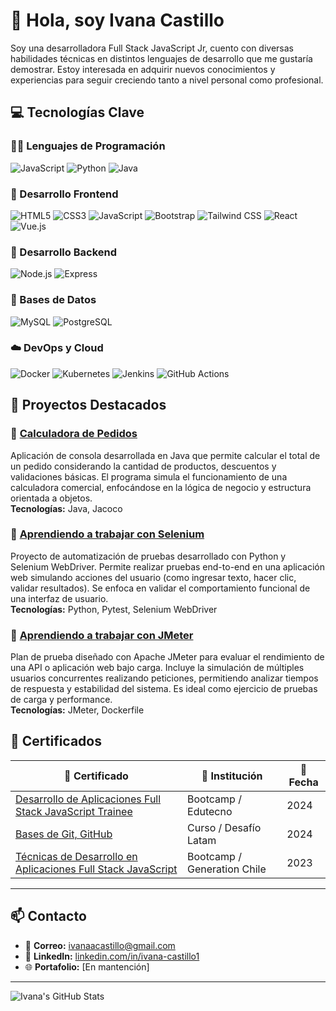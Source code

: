 # 👋 Hola, soy Ivana Castillo

Soy una desarrolladora Full Stack JavaScript Jr, cuento con diversas habilidades técnicas en distintos lenguajes de desarrollo que me gustaría demostrar. Estoy interesada en adquirir nuevos conocimientos y experiencias para seguir creciendo tanto a nivel personal como profesional.

## 💻 Tecnologías Clave



### 🧑‍💻 Lenguajes de Programación

![JavaScript](https://img.shields.io/badge/JavaScript-F7DF1E?style=for-the-badge&logo=javascript&logoColor=black) ![Python](https://img.shields.io/badge/Python-3776AB?style=for-the-badge&logo=python&logoColor=white) ![Java](https://img.shields.io/badge/Java-007396?style=for-the-badge&logo=java&logoColor=white) 

### 🎨 Desarrollo Frontend

![HTML5](https://img.shields.io/badge/HTML5-E34F26?style=for-the-badge&logo=html5&logoColor=white) ![CSS3](https://img.shields.io/badge/CSS3-1572B6?style=for-the-badge&logo=css3&logoColor=white)  ![JavaScript](https://img.shields.io/badge/JavaScript-F7DF1E?style=for-the-badge&logo=javascript&logoColor=black) ![Bootstrap](https://img.shields.io/badge/Bootstrap-563D7C?style=for-the-badge&logo=bootstrap&logoColor=white) ![Tailwind CSS](https://img.shields.io/badge/Tailwind_CSS-38B2AC?style=for-the-badge&logo=tailwind-css&logoColor=white) ![React](https://img.shields.io/badge/React-61DAFB?style=for-the-badge&logo=react&logoColor=black)  ![Vue.js](https://img.shields.io/badge/Vue.js-4FC08D?style=for-the-badge&logo=vue.js&logoColor=white) 

### 🔨 Desarrollo Backend

![Node.js](https://img.shields.io/badge/Node.js-43853D?style=for-the-badge&logo=node.js&logoColor=white) ![Express](https://img.shields.io/badge/Express-000000?style=for-the-badge&logo=express&logoColor=white) 

### 🔧 Bases de Datos

![MySQL](https://img.shields.io/badge/MySQL-4479A1?style=for-the-badge&logo=mysql&logoColor=white) ![PostgreSQL](https://img.shields.io/badge/PostgreSQL-336791?style=for-the-badge&logo=postgresql&logoColor=white) 
### ☁️ DevOps y Cloud

![Docker](https://img.shields.io/badge/Docker-2496ED?style=for-the-badge&logo=docker&logoColor=white) ![Kubernetes](https://img.shields.io/badge/Kubernetes-326CE5?style=for-the-badge&logo=kubernetes&logoColor=white) ![Jenkins](https://img.shields.io/badge/Jenkins-D24939?style=for-the-badge&logo=jenkins&logoColor=white) ![GitHub Actions](https://img.shields.io/badge/GitHub_Actions-2088FF?style=for-the-badge&logo=github-actions&logoColor=white) 

## 🚀 Proyectos Destacados

### 📌 [Calculadora de Pedidos](https://github.com/IvanaaCastillo/ejercicio-calculadora_pedidos)

Aplicación de consola desarrollada en Java que permite calcular el total de un pedido considerando la cantidad de productos, descuentos y validaciones básicas. El programa simula el funcionamiento de una calculadora comercial, enfocándose en la lógica de negocio y estructura orientada a objetos.  
**Tecnologías:** Java, Jacoco

### 📌 [Aprendiendo a trabajar con Selenium](https://github.com/IvanaaCastillo/ejercicio-demo_selenium)

Proyecto de automatización de pruebas desarrollado con Python y Selenium WebDriver. Permite realizar pruebas end-to-end en una aplicación web simulando acciones del usuario (como ingresar texto, hacer clic, validar resultados). Se enfoca en validar el comportamiento funcional de una interfaz de usuario.  
**Tecnologías:** Python, Pytest, Selenium WebDriver

### 📌 [Aprendiendo a trabajar con JMeter](https://github.com/IvanaaCastillo/ejercicio-demo_jmeter)

Plan de prueba diseñado con Apache JMeter para evaluar el rendimiento de una API o aplicación web bajo carga. Incluye la simulación de múltiples usuarios concurrentes realizando peticiones, permitiendo analizar tiempos de respuesta y estabilidad del sistema. Es ideal como ejercicio de pruebas de carga y performance.  
**Tecnologías:** JMeter, Dockerfile

## 🏅 Certificados

| 📜 Certificado | 🏢 Institución | 📅 Fecha |
|----------------|----------------|----------|
| [Desarrollo de Aplicaciones Full Stack JavaScript Trainee](https://eligemejor.sence.cl/PerfilNatural/DescargarCertificado?idCurso=BOTIC-SOFOF-23-30-13-0087&idFederacion=5&rutAsistido=) | Bootcamp / Edutecno  | 2024 |
| [Bases de Git, GitHub](https://cursos.desafiolatam.com/certificates/9gla2vvhag) | Curso / Desafío Latam | 2024 |
| [Técnicas de Desarrollo en Aplicaciones Full Stack JavaScript](https://eligemejor.sence.cl/PerfilNatural/DescargarCertificado?idCurso=6376778&idFederacion=2&rutAsistido=) | Bootcamp / Generation Chile | 2023 |

---

## 📫 Contacto

- 📧 **Correo:** [ivanaacastillo@gmail.com](mailto:ivanaacastillo@gmail.com)  
- 💼 **LinkedIn:** [linkedin.com/in/ivana-castillo1](https://linkedin.com/in/ivana-castillo1)  
- 🌐 **Portafolio:** [En mantención]

---

![Ivana's GitHub Stats](https://github-readme-stats.vercel.app/api?username=IvanaaCastillo&show_icons=true&theme=tokyonight)
